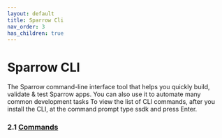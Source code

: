 ```yaml
---
layout: default
title: Sparrow Cli
nav_order: 3
has_children: true
---
```


# **Sparrow CLI**


The Sparrow command-line interface tool that helps you quickly build, validate & test Sparrow apps. You can also use it to automate many common development tasks
To view the list of CLI commands, after you install the CLI, at the command prompt type ssdk and press Enter.

### 2.1 [Commands](./commands.html)



